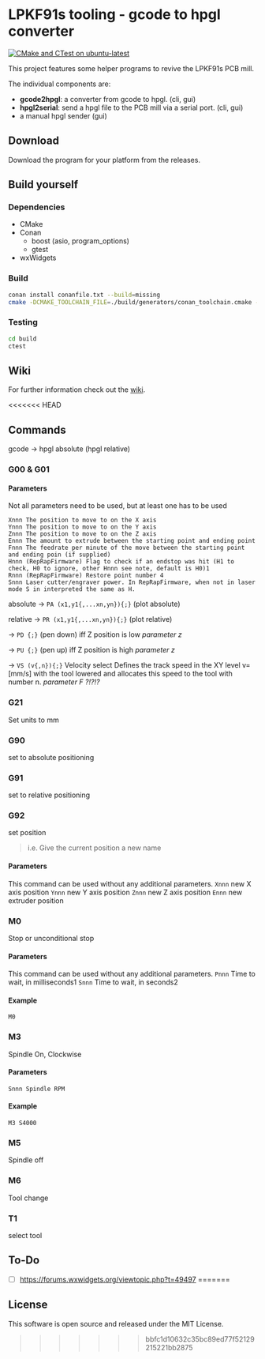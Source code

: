 # LPKF91s tooling - gcode to hpgl converter

[![CMake and CTest on ubuntu-latest](https://github.com/314rs/lpkf91s/actions/workflows/cmake-ubuntu-latest.yml/badge.svg)](https://github.com/314rs/lpkf91s/actions/workflows/cmake-ubuntu-latest.yml)

This project features some helper programs to revive the LPKF91s PCB mill.

The individual components are:

- __gcode2hpgl__: a converter from gcode to hpgl. (cli, gui)
- __hpgl2serial__: send a hpgl file to the PCB mill via a serial port. (cli, gui)
- a manual hpgl sender (gui)

## Download

Download the program for your platform from the releases.

## Build yourself

### Dependencies

- CMake
- Conan
  - boost (asio, program_options)
  - gtest
- wxWidgets

### Build

```sh
conan install conanfile.txt --build=missing
cmake -DCMAKE_TOOLCHAIN_FILE=./build/generators/conan_toolchain.cmake -S. -B./build -G "YourGeneratorHere"
```

### Testing

```sh
cd build
ctest
```
## Wiki
For further information check out the [wiki](https://github.com/314rs/lpkf91s/wiki).

<<<<<<< HEAD
## Commands

gcode -> hpgl absolute (hpgl relative)

### G00 & G01

#### Parameters

Not all parameters need to be used, but at least one has to be used

```text
Xnnn The position to move to on the X axis
Ynnn The position to move to on the Y axis
Znnn The position to move to on the Z axis
Ennn The amount to extrude between the starting point and ending point
Fnnn The feedrate per minute of the move between the starting point and ending poin (if supplied)
Hnnn (RepRapFirmware) Flag to check if an endstop was hit (H1 to check, H0 to ignore, other Hnnn see note, default is H0)1
Rnnn (RepRapFirmware) Restore point number 4
Snnn Laser cutter/engraver power. In RepRapFirmware, when not in laser mode S in interpreted the same as H.
```

absolute -> `PA (x1,y1{,...xn,yn}){;}` (plot absolute)

relative -> `PR (x1,y1{,...xn,yn}){;}` (plot relative)

-> `PD {;}` (pen down) iff Z position is low _parameter z_

-> `PU {;}` (pen up) iff Z position is high _parameter z_

-> `VS (v{,n}){;}` Velocity select
Defines the track speed in the XY level v=[mm/s] with the tool lowered and allocates this speed to the tool with number n. _parameter F ?!?!?_

### G21

Set units to mm

### G90

set to absolute positioning

### G91

set to relative positioning

### G92

set position
> i.e. Give the current position a new name

#### Parameters

This command can be used without any additional parameters.
`Xnnn` new X axis position
`Ynnn` new Y axis position
`Znnn` new Z axis position
`Ennn` new extruder position

### M0

Stop or unconditional stop

#### Parameters

This command can be used without any additional parameters.
`Pnnn` Time to wait, in milliseconds1
`Snnn` Time to wait, in seconds2

#### Example

`M0`


### M3

Spindle On, Clockwise

#### Parameters

```Snnn Spindle RPM```

#### Example

```M3 S4000```

### M5

Spindle off

### M6

Tool change

### T1

select tool

## To-Do

- [ ] https://forums.wxwidgets.org/viewtopic.php?t=49497
=======
## License
This software is open source and released under the MIT License.
>>>>>>> bbfc1d10632c35bc89ed77f52129215221bb2875

